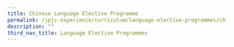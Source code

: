 ```yaml
---
title: Chinese Language Elective Programme
permalink: /jpjc-experience/curriculum/language-elective-programmes/chinese/
description: ""
third_nav_title: Language Elective Programmes
---
```






